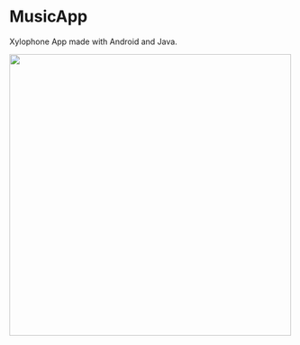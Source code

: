 # MusicApp

Xylophone App made with Android and Java.



<img src="https://github.com/rajtechi/MusicApp/blob/master/Screenshots/xylophone.png" height="500"/>
